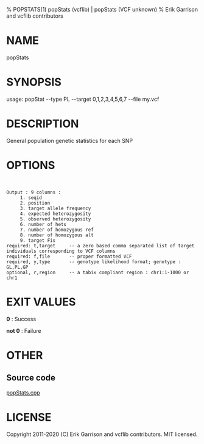 % POPSTATS(1) popStats (vcflib) | popStats (VCF unknown)
% Erik Garrison and vcflib contributors

# NAME

popStats

# SYNOPSIS

usage: popStat --type PL --target 0,1,2,3,4,5,6,7 --file my.vcf 

# DESCRIPTION

 General population genetic statistics for each SNP 

# OPTIONS

```


Output : 9 columns :                 
     1. seqid                        
     2. position                     
     3. target allele frequency      
     4. expected heterozygosity      
     5. observed heterozygosity      
     6. number of hets               
     7. number of homozygous ref     
     8. number of homozygous alt     
     9. target Fis                   
required: t,target     -- a zero based comma separated list of target individuals corresponding to VCF columns        
required: f,file       -- proper formatted VCF                                                                        
required, y,type       -- genotype likelihood format; genotype : GL,PL,GP                                             
optional, r,region     -- a tabix compliant region : chr1:1-1000 or chr1                                              

```

# EXIT VALUES

**0**
: Success

**not 0**
: Failure

# OTHER

## Source code

[popStats.cpp](https://github.com/vcflib/vcflib/blob/master/src/popStats.cpp)

# LICENSE

Copyright 2011-2020 (C) Erik Garrison and vcflib contributors. MIT licensed.

<!--
  Created with ./scripts/bin2md.rb scripts/bin2md-template.erb
-->
